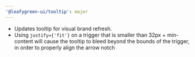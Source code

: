 ```yaml
---
'@leafygreen-ui/tooltip': major
---
```


- Updates tooltip for visual brand refresh. 
- Using `justify={'fit'}` on a trigger that is smaller than 32px + min-content will cause the tooltip to bleed beyond the bounds of the trigger, in order to properly align the arrow notch

